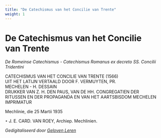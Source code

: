 ```yaml
---
title: "De Catechismus van het Concilie van Trente"
weight: 1
---
```


# De Catechismus van het Concilie van Trente

*De Romeinse Catechismus - Catechismus Romanus ex decreto SS. Concilii Tridentini*

CATECHISMUS VAN HET CONCILIE VAN TRENTE (1566)  
UIT HET LATIJN VERTAALD DOOR F. VERMUYTEN, PR.  
MECHELEN - H. DESSAIN  
DRUKKER VAN Z. H. DEN PAUS, VAN DE HH. CONGREGATIEN DER RITUSSEN EN DER PROPAGANDA EN VAN HET AARTSBISDOM MECHELEN  
IMPRIMATUR

Mechlinie, die 25 Martii 1935

᛭ J. E. CARD. VAN ROEY,  Archiep. Mechlinien.

*Gedigitaliseerd door [Geloven Leren](https://gelovenleren.net)*

